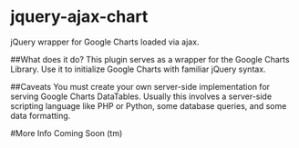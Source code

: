 # jquery-ajax-chart
jQuery wrapper for Google Charts loaded via ajax.

##What does it do?
This plugin serves as a wrapper for the Google Charts Library. Use it to initialize Google Charts with familiar jQuery syntax.

##Caveats
You must create your own server-side implementation for serving Google Charts DataTables. Usually this involves a server-side scripting language like PHP or Python, some database queries, and some data formatting.

#More Info
Coming Soon (tm)
